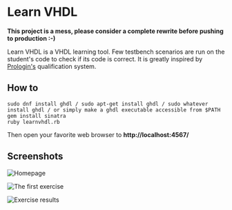 # Learn VHDL

**This project is a mess, please consider a complete rewrite before pushing to production :-)**

Learn VHDL is a VHDL learning tool. Few testbench scenarios are run on the student's code to check if its code is correct. It is greatly inspired by [Prologin's](https://prologin.org) qualification system.

## How to

```
sudo dnf install ghdl / sudo apt-get install ghdl / sudo whatever install ghdl / or simply make a ghdl executable accessible from $PATH
gem install sinatra
ruby learnvhdl.rb
```

Then open your favorite web browser to **http://localhost:4567/**

## Screenshots

![Homepage](doc/homepage.png)

![The first exercise](doc/exercise.png)

![Exercise results](doc/results.png)
